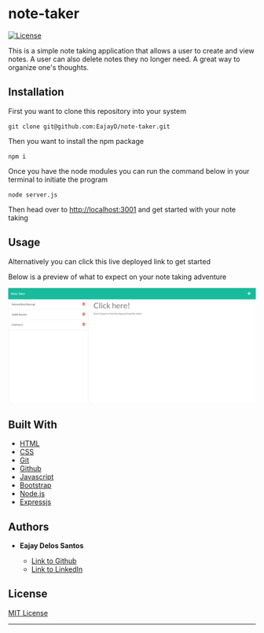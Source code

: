 # note-taker

[![License](https://img.shields.io/badge/license-MIT-blue)](https://opensource.org/licenses/MIT)

This is a simple note taking application that allows a user to create and view notes. A user can also delete notes they no longer need. A great way to organize one's thoughts.


## Installation

 First you want to clone this repository into your system

  ```
  git clone git@github.com:EajayD/note-taker.git
  ```

  Then you want to install the npm package 

  ```
  npm i 
  ```

  Once you have the node modules you can run the command below in your terminal to initiate the program

  ```
  node server.js
  ```

  Then head over to <a href = "http://localhost:3001">http://localhost:3001</a> and get started with your note taking

## Usage

Alternatively you can click this live deployed link to get started

<a href ="#"></a>

Below is a preview of what to expect on your note taking adventure

<img src="./public/Screenshot.png" alt="preview">

## Built With

* [HTML](https://developer.mozilla.org/en-US/docs/Web/HTML)
* [CSS](https://developer.mozilla.org/en-US/docs/Web/CSS)
* [Git](https://git-scm.com/about)
* [Github](https://github.com/)
* [Javascript](https://developer.mozilla.org/en-US/docs/Web/JavaScript)
* [Bootstrap](https://getbootstrap.com/docs/5.0/getting-started/introduction/)
* [Node.js](https://nodejs.org/en/docs/)
* [Expressjs](https://www.npmjs.com/package/express)


## Authors

* **Eajay Delos Santos** 

    - [Link to Github](https://github.com/EajayD)
    - [Link to LinkedIn](https://www.linkedin.com/in/eajay-delos-santos-912950214/)

## License
  
 [MIT License](https://opensource.org/licenses/MIT)
  
  ---



